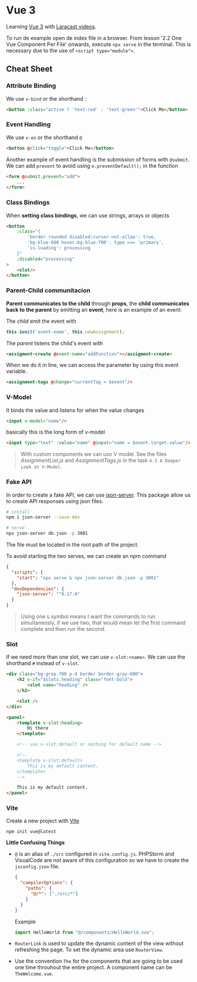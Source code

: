 # Vue 3

Learning [Vue 3](https://vuejs.org/) with [Laracast videos](https://laracasts.com/series/learn-vue-3-step-by-step).

To run de example open de index file in a browser. From lesson '2.2 One Vue Component Per File' onwards, execute `npx serve` in the terminal. This is necessary due to the use of `<script type="module">`.

## Cheat Sheet

### Attribute Binding

We use `v-bind` or the shorthand `:`

```html
<button :class="active ? 'text-red' : 'text-green'">Click Me</button>
```

### Event Handling

We use `v-on` or the shorthand `@`

```html
<button @click="toggle">Click Me</button>
```

Another example of event handling is the submission of forms with `@submit`. We can add `prevent` to avoid using `e.preventDefault();` in the function

```html
<form @submit.prevent="add">
    ...
</form>
```

### Class Bindings

When **setting class bindings**, we can use strings, arrays or objects

```html
<button
    :class="{
        'border rounded disabled:cursor-not-allow': true,
        'bg-blue-600 hover:bg-blue-700': type === 'primary',
        'is-loading': processing
    }"
    :disabled="processing"
>
    <slot/>
</button>
```

### Parent-Child communitacion

**Parent communicates to the child** through **props**, the **child communicates back to the parent** by emitting an **event**, here is an example of an event:

The *child* emit the event with

```js
this.$emit('event-name', this.newAssignment);
```

The *parent* listens the child's event with

```html
<assigment-create @event-name="addFunction"></assigment-create>
```

When we do it in line, we can access the parameter by using this event variable.

```html
<assignment-tags @change="currentTag = $event"/>
```

### V-Model

It binds the value and listens for when the value changes

```html
<input v-model="name"/>
```

basically this is the long form of v-model

```html
<input type="text" :value="name" @input="name = $event.target.value"/>
```

> With custom components we can uso V model. See the files *AssignmentList.js* and *AssignmentTags.js* in the task `4.3 A Deeper Look at V-Model`.

### Fake API

In order to create a fake API, we can use [json-server](https://github.com/typicode/json-server). This package allow us to create API responses using json files.

```sh
# install
npm i json-server --save-dev

# serve
npx json-server db.json -p 3001
```

The file must be located in the root path of the project.

To avoid starting the two serves, we can create an npm command

```json
{
  "scripts": {
    "start": "npx serve & npx json-server db.json -p 3001"
  },
  "devDependencies": {
    "json-server": "^0.17.0"
  }
}
```

> Using one `&` symbol means I want the commands to run simultaneosly, if we use two, that would mean let the first command complete and then run the second.

### Slot

If we need more than one slot, we can use `v-slot:<name>`. We  can use the shorthand `#` instead of `v-slot`.

```html
<div class="bg-gray-700 p-4 border border-gray-600">
    <h2 v-if="$slots.heading" class="font-bold">
        <slot name="heading" />
    </h2>

    <slot />
</div>
```

```html
<panel>
    <template v-slot:heading>
        Hi there
    </template>

    <!-- use v-slot:default or nothing for default name -->

    <!--
    <template v-slot:default>
        This is my default content.
    </template>
    -->

    This is my default content.
</panel>
```

### Vite

Create a new project with [Vite](https://vitejs.dev/guide/#scaffolding-your-first-vite-project)

```
npm init vue@latest
```

**Little Confusing Things**

- `@` is an alias of `./src` configured in `vite.config.js`. PHPStorm and VisualCode are not aware of this configuration so we have to create the `jsconfig.json` file.

  ```json
  {
    "compilerOptions": {
      "paths": {
        "@/*": ["./src/*"]
      }
    }
  }
  ```

  Example

  ```js
  import HelloWorld from "@/components/HelloWorld.vue";
  ```

- `RouterLink` is used to update the dynamic content of the view without refreshing the page. To set the dynamic area use `RouterView`.

- Use the convention `The` for the components that are going to be used one time throuhout the entire project. A component name can be `TheWelcome.vue`.
